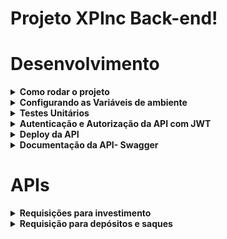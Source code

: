 # Projeto XPInc Back-end!

# Desenvolvimento


<details>
  <summary><strong>Como rodar o projeto</strong></summary><br />
  
  Para rodar o projeto localmente, basta rodar os códigos abaixo:
  
 
    git clone git@github.com:arthurvicto/XPInc-Project.git  
    npm install   
    npm start
    

</details>

<details>
  <summary><strong>Configurando as Variáveis de ambiente</strong></summary><br />
  
  Necessário a criação de pasta .env na raiz do projeto e configuração das variáveis abaixo:
  
 ```
MYSQL_HOST=localhost
MYSQL_USER=user
MYSQL_PASSWORD=password
MYSQL_DATABASE=XPInc
PORT=3306
JWT_SECRET='senha'
  
 ```   

</details>


<details>
  <summary><strong>Testes Unitários</strong></summary><br />

Para rodar os testes localmente basta rodar os comandos abaixo:
  ```
    npm run test:models
    npm run test:services
    npm run test:controllers
  ```

</details>

<details>
  <summary><strong>Autenticação e Autorização da API com JWT</strong></summary><br />
  Com o intuito de deixar o código mais seguro utilizei a o JWT para gerar e autenticar o token, permitindo que no momento de cada transação seja possível verificar se o token decodificado
  pertence a carteira em questão.
  
</details>

<details>
  <summary><strong>Deploy da API</strong></summary><br />
  Utilizei o Heroku para hospedar o banco de dados e a aplicação fazendo com que seja realizada de forma interativa e dinâmica. 
  
[Site](https://xpinc-projec-back-end.herokuapp.com/)

</details>

<details>
  <summary><strong>Documentação da API- Swagger</strong></summary><br />
  Com o intuito de listar os parâmetros necessários para a utilização da API, realizei a documentação da api via Swagger.
  
  [Site](https://xpinc-projec-back-end.herokuapp.com/docs/)
  
</details>

# APIs

<details>
  <summary><strong>Requisições para investimento</strong></summary><br />

 • POST (/investimentos/comprar)
```
  O endpoint recebe como entradas o código do ativo, a quantidade de ações compradas, número da conta compradora
```
 • POST (/investimentos/vender)
  ```
  O endpoint recebe como entradas o código do ativo, a quantidade de ações compradas, número da conta vendedora
```
 • GET BY CLIENT(/ativos/{cod-cliente})
```
  O endpoint recebe como entradas o código da wallet do cliente e indorma a quantidade de ativos
```
 • GET BY ASSETS (/ativos/{cod-ativo})
 ```
  O endpoint recebe como entradas o código dao ativo e informa a quantidade que o banco possui e seu valor
 ```
</details>



<details>
  <summary><strong>Requisição para depósitos e saques</strong></summary><br />

 • POST (/conta/deposito)
```
  O endpoint recebe como entradas o número da conta e a quantidade a depositar
```
 • POST (/conta/saque)
```
  O endpoint recebe como entradas o número da conta e a quantidade a sacar
```
 • GET (/conta/{cod-cliente})
 ```
  O endpoint recebe como entradas o código da wallet do cliente e informa o saldo da carteira do cliente
 ```
</details>
